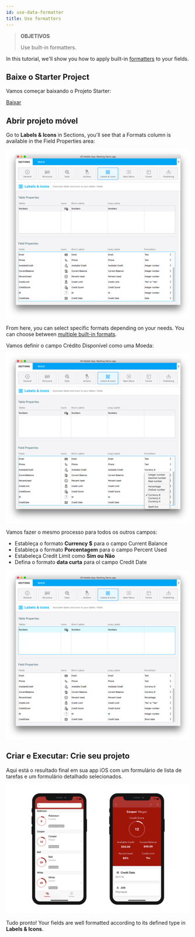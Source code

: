 ```yaml
---
id: use-data-formatter
title: Use formatters
---
```


> **OBJETIVOS**
> 
> Use built-in formatters.


In this tutorial, we'll show you how to apply built-in [formatters](../../project-definition/labels-and-icons.md#formatters) to your fields.

## Baixe o Starter Project

Vamos começar baixando o Projeto Starter:

<div className="center-button">
<a className="button button--primary"
href="https://github.com/4d-go-mobile/tutorial-DataFormatter/releases/latest/download/tutorial-DataFormatter.zip">Baixar</a>
</div>

## Abrir projeto móvel

Go to **Labels & Icons** in Sections, you'll see that a Formats column is available in the Field Properties area:

![Data formatter labels icons](img/data-formatter-labels-icons.png)

From here, you can select specific formats depending on your needs. You can choose between [multiple built-in formats](../../project-definition/labels-and-icons.md#selecting-a-formatter).

Vamos definir o campo Crédito Disponível como uma Moeda:

![Available credit currency](img/available-credit-currency.png)

Vamos fazer o mesmo processo para todos os outros campos:

* Estableça o formato **Currency $** para o campo Current Balance
* Estableça o formato **Porcentagem** para o campo Percent Used
* Estabeleça Credit Limit como **Sim ou Não**
* Defina o formato **data curta** para ol campo Credit Date

![Select field formatters](img/select-field-formatters.png)

## Criar e Executar: Crie seu projeto

Aqui está o resultado final em sua app iOS com um formulário de lista de tarefas e um formulário detalhado selecionados.

![Result data formatter iphone](img/result-data-formatter-iphone.png)

Tudo pronto! Your fields are well formatted according to its defined type in **Labels & Icons**.